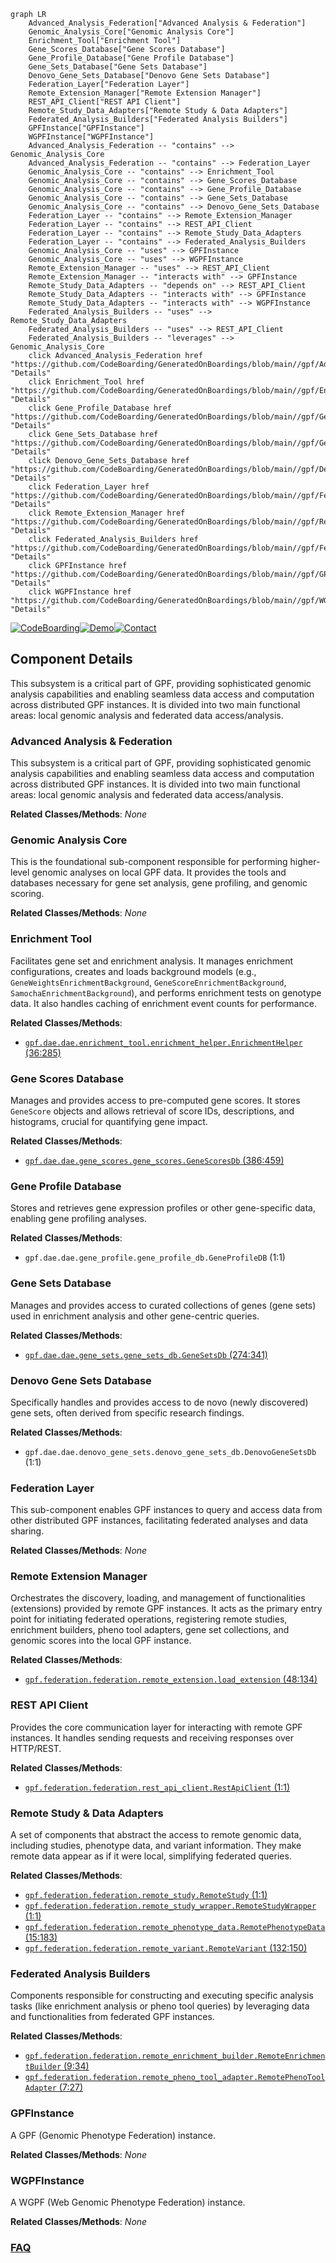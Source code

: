 ```mermaid
graph LR
    Advanced_Analysis_Federation["Advanced Analysis & Federation"]
    Genomic_Analysis_Core["Genomic Analysis Core"]
    Enrichment_Tool["Enrichment Tool"]
    Gene_Scores_Database["Gene Scores Database"]
    Gene_Profile_Database["Gene Profile Database"]
    Gene_Sets_Database["Gene Sets Database"]
    Denovo_Gene_Sets_Database["Denovo Gene Sets Database"]
    Federation_Layer["Federation Layer"]
    Remote_Extension_Manager["Remote Extension Manager"]
    REST_API_Client["REST API Client"]
    Remote_Study_Data_Adapters["Remote Study & Data Adapters"]
    Federated_Analysis_Builders["Federated Analysis Builders"]
    GPFInstance["GPFInstance"]
    WGPFInstance["WGPFInstance"]
    Advanced_Analysis_Federation -- "contains" --> Genomic_Analysis_Core
    Advanced_Analysis_Federation -- "contains" --> Federation_Layer
    Genomic_Analysis_Core -- "contains" --> Enrichment_Tool
    Genomic_Analysis_Core -- "contains" --> Gene_Scores_Database
    Genomic_Analysis_Core -- "contains" --> Gene_Profile_Database
    Genomic_Analysis_Core -- "contains" --> Gene_Sets_Database
    Genomic_Analysis_Core -- "contains" --> Denovo_Gene_Sets_Database
    Federation_Layer -- "contains" --> Remote_Extension_Manager
    Federation_Layer -- "contains" --> REST_API_Client
    Federation_Layer -- "contains" --> Remote_Study_Data_Adapters
    Federation_Layer -- "contains" --> Federated_Analysis_Builders
    Genomic_Analysis_Core -- "uses" --> GPFInstance
    Genomic_Analysis_Core -- "uses" --> WGPFInstance
    Remote_Extension_Manager -- "uses" --> REST_API_Client
    Remote_Extension_Manager -- "interacts with" --> GPFInstance
    Remote_Study_Data_Adapters -- "depends on" --> REST_API_Client
    Remote_Study_Data_Adapters -- "interacts with" --> GPFInstance
    Remote_Study_Data_Adapters -- "interacts with" --> WGPFInstance
    Federated_Analysis_Builders -- "uses" --> Remote_Study_Data_Adapters
    Federated_Analysis_Builders -- "uses" --> REST_API_Client
    Federated_Analysis_Builders -- "leverages" --> Genomic_Analysis_Core
    click Advanced_Analysis_Federation href "https://github.com/CodeBoarding/GeneratedOnBoardings/blob/main//gpf/Advanced_Analysis_Federation.md" "Details"
    click Enrichment_Tool href "https://github.com/CodeBoarding/GeneratedOnBoardings/blob/main//gpf/Enrichment_Tool.md" "Details"
    click Gene_Profile_Database href "https://github.com/CodeBoarding/GeneratedOnBoardings/blob/main//gpf/Gene_Profile_Database.md" "Details"
    click Gene_Sets_Database href "https://github.com/CodeBoarding/GeneratedOnBoardings/blob/main//gpf/Gene_Sets_Database.md" "Details"
    click Denovo_Gene_Sets_Database href "https://github.com/CodeBoarding/GeneratedOnBoardings/blob/main//gpf/Denovo_Gene_Sets_Database.md" "Details"
    click Federation_Layer href "https://github.com/CodeBoarding/GeneratedOnBoardings/blob/main//gpf/Federation_Layer.md" "Details"
    click Remote_Extension_Manager href "https://github.com/CodeBoarding/GeneratedOnBoardings/blob/main//gpf/Remote_Extension_Manager.md" "Details"
    click Federated_Analysis_Builders href "https://github.com/CodeBoarding/GeneratedOnBoardings/blob/main//gpf/Federated_Analysis_Builders.md" "Details"
    click GPFInstance href "https://github.com/CodeBoarding/GeneratedOnBoardings/blob/main//gpf/GPFInstance.md" "Details"
    click WGPFInstance href "https://github.com/CodeBoarding/GeneratedOnBoardings/blob/main//gpf/WGPFInstance.md" "Details"
```
[![CodeBoarding](https://img.shields.io/badge/Generated%20by-CodeBoarding-9cf?style=flat-square)](https://github.com/CodeBoarding/GeneratedOnBoardings)[![Demo](https://img.shields.io/badge/Try%20our-Demo-blue?style=flat-square)](https://www.codeboarding.org/demo)[![Contact](https://img.shields.io/badge/Contact%20us%20-%20contact@codeboarding.org-lightgrey?style=flat-square)](mailto:contact@codeboarding.org)

## Component Details

This subsystem is a critical part of GPF, providing sophisticated genomic analysis capabilities and enabling seamless data access and computation across distributed GPF instances. It is divided into two main functional areas: local genomic analysis and federated data access/analysis.

### Advanced Analysis & Federation
This subsystem is a critical part of GPF, providing sophisticated genomic analysis capabilities and enabling seamless data access and computation across distributed GPF instances. It is divided into two main functional areas: local genomic analysis and federated data access/analysis.


**Related Classes/Methods**: _None_

### Genomic Analysis Core
This is the foundational sub-component responsible for performing higher-level genomic analyses on local GPF data. It provides the tools and databases necessary for gene set analysis, gene profiling, and genomic scoring.


**Related Classes/Methods**: _None_

### Enrichment Tool
Facilitates gene set and enrichment analysis. It manages enrichment configurations, creates and loads background models (e.g., `GeneWeightsEnrichmentBackground`, `GeneScoreEnrichmentBackground`, `SamochaEnrichmentBackground`), and performs enrichment tests on genotype data. It also handles caching of enrichment event counts for performance.


**Related Classes/Methods**:

- <a href="https://github.com/iossifovlab/gpf/blob/master/dae/dae/enrichment_tool/enrichment_helper.py#L36-L285" target="_blank" rel="noopener noreferrer">`gpf.dae.dae.enrichment_tool.enrichment_helper.EnrichmentHelper` (36:285)</a>


### Gene Scores Database
Manages and provides access to pre-computed gene scores. It stores `GeneScore` objects and allows retrieval of score IDs, descriptions, and histograms, crucial for quantifying gene impact.


**Related Classes/Methods**:

- <a href="https://github.com/iossifovlab/gpf/blob/master/dae/dae/gene_scores/gene_scores.py#L386-L459" target="_blank" rel="noopener noreferrer">`gpf.dae.dae.gene_scores.gene_scores.GeneScoresDb` (386:459)</a>


### Gene Profile Database
Stores and retrieves gene expression profiles or other gene-specific data, enabling gene profiling analyses.


**Related Classes/Methods**:

- `gpf.dae.dae.gene_profile.gene_profile_db.GeneProfileDB` (1:1)


### Gene Sets Database
Manages and provides access to curated collections of genes (gene sets) used in enrichment analysis and other gene-centric queries.


**Related Classes/Methods**:

- <a href="https://github.com/iossifovlab/gpf/blob/master/dae/dae/gene_sets/gene_sets_db.py#L274-L341" target="_blank" rel="noopener noreferrer">`gpf.dae.dae.gene_sets.gene_sets_db.GeneSetsDb` (274:341)</a>


### Denovo Gene Sets Database
Specifically handles and provides access to de novo (newly discovered) gene sets, often derived from specific research findings.


**Related Classes/Methods**:

- `gpf.dae.dae.denovo_gene_sets.denovo_gene_sets_db.DenovoGeneSetsDb` (1:1)


### Federation Layer
This sub-component enables GPF instances to query and access data from other distributed GPF instances, facilitating federated analyses and data sharing.


**Related Classes/Methods**: _None_

### Remote Extension Manager
Orchestrates the discovery, loading, and management of functionalities (extensions) provided by remote GPF instances. It acts as the primary entry point for initiating federated operations, registering remote studies, enrichment builders, pheno tool adapters, gene set collections, and genomic scores into the local GPF instance.


**Related Classes/Methods**:

- <a href="https://github.com/iossifovlab/gpf/blob/master/federation/federation/remote_extension.py#L48-L134" target="_blank" rel="noopener noreferrer">`gpf.federation.federation.remote_extension.load_extension` (48:134)</a>


### REST API Client
Provides the core communication layer for interacting with remote GPF instances. It handles sending requests and receiving responses over HTTP/REST.


**Related Classes/Methods**:

- <a href="https://github.com/iossifovlab/gpf/blob/master/federation/federation/rest_api_client.py#L1-L1" target="_blank" rel="noopener noreferrer">`gpf.federation.federation.rest_api_client.RestApiClient` (1:1)</a>


### Remote Study & Data Adapters
A set of components that abstract the access to remote genomic data, including studies, phenotype data, and variant information. They make remote data appear as if it were local, simplifying federated queries.


**Related Classes/Methods**:

- <a href="https://github.com/iossifovlab/gpf/blob/master/federation/federation/remote_study.py#L1-L1" target="_blank" rel="noopener noreferrer">`gpf.federation.federation.remote_study.RemoteStudy` (1:1)</a>
- <a href="https://github.com/iossifovlab/gpf/blob/master/federation/federation/remote_study_wrapper.py#L1-L1" target="_blank" rel="noopener noreferrer">`gpf.federation.federation.remote_study_wrapper.RemoteStudyWrapper` (1:1)</a>
- <a href="https://github.com/iossifovlab/gpf/blob/master/federation/federation/remote_phenotype_data.py#L15-L183" target="_blank" rel="noopener noreferrer">`gpf.federation.federation.remote_phenotype_data.RemotePhenotypeData` (15:183)</a>
- <a href="https://github.com/iossifovlab/gpf/blob/master/federation/federation/remote_variant.py#L132-L150" target="_blank" rel="noopener noreferrer">`gpf.federation.federation.remote_variant.RemoteVariant` (132:150)</a>


### Federated Analysis Builders
Components responsible for constructing and executing specific analysis tasks (like enrichment analysis or pheno tool queries) by leveraging data and functionalities from federated GPF instances.


**Related Classes/Methods**:

- <a href="https://github.com/iossifovlab/gpf/blob/master/federation/federation/remote_enrichment_builder.py#L9-L34" target="_blank" rel="noopener noreferrer">`gpf.federation.federation.remote_enrichment_builder.RemoteEnrichmentBuilder` (9:34)</a>
- <a href="https://github.com/iossifovlab/gpf/blob/master/federation/federation/remote_pheno_tool_adapter.py#L7-L27" target="_blank" rel="noopener noreferrer">`gpf.federation.federation.remote_pheno_tool_adapter.RemotePhenoToolAdapter` (7:27)</a>


### GPFInstance
A GPF (Genomic Phenotype Federation) instance.


**Related Classes/Methods**: _None_

### WGPFInstance
A WGPF (Web Genomic Phenotype Federation) instance.


**Related Classes/Methods**: _None_



### [FAQ](https://github.com/CodeBoarding/GeneratedOnBoardings/tree/main?tab=readme-ov-file#faq)